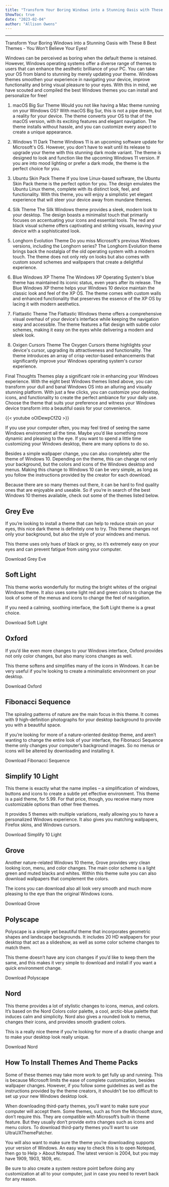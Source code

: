 ```yaml
---
title: "Transform Your Boring Windows into a Stunning Oasis with These 8 Best Themes - You Won't Believe Your Eyes!"
ShowToc: true 
date: "2023-02-04"
author: "Allison Owens"
---
```

*****
Transform Your Boring Windows into a Stunning Oasis with These 8 Best Themes - You Won't Believe Your Eyes!

Windows can be perceived as boring when the default theme is retained. However, Windows operating systems offer a diverse range of themes to users that can enhance the aesthetic brilliance of your PC. You can take your OS from bland to stunning by merely updating your theme. Windows themes smoothen your experience in navigating your device, improve functionality and bring visual pleasure to your eyes. With this in mind, we have scouted and compiled the best Windows themes you can install and personalize for free!

1. macOS Big Sur Theme
Would you not like having a Mac theme running on your Windows OS? With macOS Big Sur, this is not a pipe dream, but a reality for your device. The theme converts your OS to that of the macOS version, with its exciting features and elegant navigation. The theme installs without hassle, and you can customize every aspect to create a unique appearance.

2. Windows 11 Dark Theme
Windows 11 is an upcoming software update for Microsoft's OS. However, you don't have to wait until its release to upgrade your theme with this stunning dark mode variant. The theme is designed to look and function like the upcoming Windows 11 version. If you are into mood lighting or prefer a dark mode, the theme is the perfect choice for you.

3. Ubuntu Skin Pack Theme
If you love Linux-based software, the Ubuntu Skin Pack theme is the perfect option for you. The design emulates the Ubuntu Linux theme, complete with its distinct look, feel, and functionality. With this theme, you will enjoy a simplistic yet elegant experience that will steer your device away from mundane themes.

4. Silk Theme
The Silk Windows theme provides a sleek, modern look to your desktop. The design boasts a minimalist touch that primarily focuses on accentuating your icons and essential tools. The red and black visual scheme offers captivating and striking visuals, leaving your device with a sophisticated look.

5. Longhorn Evolution Theme
Do you miss Microsoft's previous Windows versions, including the Longhorn series? The Longhorn Evolution theme brings back the nostalgia of the old operating system with a modern touch. The theme does not only rely on looks but also comes with custom sound schemes and wallpapers that create a delightful experience.

6. Blue Windows XP Theme
The Windows XP Operating System's blue theme has maintained its iconic status, even years after its release. The Blue Windows XP theme helps your Windows 10 device maintain the classic look and feel of the XP OS. The theme comes with custom walls and enhanced functionality that preserves the essence of the XP OS by lacing it with modern aesthetics.

7. Flattastic Theme
The Flattastic Windows theme offers a comprehensive visual overhaul of your device's interface while keeping the navigation easy and accessible. The theme features a flat design with subtle color schemes, making it easy on the eyes while delivering a modern and sleek look.

8. Oxigen Cursors Theme
The Oxygen Cursors theme highlights your device's cursor, upgrading its attractiveness and functionality. The theme introduces an array of crisp vector-based enhancements that significantly improve your Windows operating system's cursor experience.

Final Thoughts
Themes play a significant role in enhancing your Windows experience. With the eight best Windows themes listed above, you can transform your dull and banal Windows OS into an alluring and visually stunning platform. With just a few clicks, you can customize your desktop, icons, and functionality to create the perfect ambiance for your daily use. Choose the theme that suits your preference and witness your Windows device transform into a beautiful oasis for your convenience.

{{< youtube oOlDewpCfZQ >}} 



If you use your computer often, you may feel tired of seeing the same Windows environment all the time. Maybe you’d like something more dynamic and pleasing to the eye. If you want to spend a little time customizing your Windows desktop, there are many options to do so. 
 
Besides a simple wallpaper change, you can also completely alter the theme of Windows 10. Depending on the theme, this can change not only your background, but the colors and icons of the Windows desktop and menus. Making this change to Windows 10 can be very simple, as long as you follow the instructions provided by the creator for each download. 
 
Because there are so many themes out there, it can be hard to find quality ones that are enjoyable and useable. So if you’re in search of the best Windows 10 themes available, check out some of the themes listed below. 
 

 
## Grey Eve 
 
If you’re looking to install a theme that can help to reduce strain on your eyes, this nice dark theme is definitely one to try. This theme changes not only your background, but also the style of your windows and menus. 
 
This theme uses only hues of black or grey, so it’s extremely easy on your eyes and can prevent fatigue from using your computer. 
 
Download Grey Eve
 
## Soft Light
 
This theme works wonderfully for muting the bright whites of the original Windows theme. It also uses some light red and green colors to change the look of some of the menus and icons to change the feel of navigation. 
 
If you need a calming, soothing interface, the Soft Light theme is a great choice. 
 
Download Soft Light
 
## Oxford
 
If you’d like even more changes to your Windows interface, Oxford provides not only color changes, but also many icons changes as well.
 
This theme softens and simplifies many of the icons in Windows. It can be very useful if you’re looking to create a minimalistic environment on your desktop. 
 
Download Oxford
 
## Fibonacci Sequence
 
The spiraling patterns of nature are the main focus in this theme. It comes with 9 high-definition photographs for your desktop background to provide you with a beautiful space. 
 
If you’re looking for more of a nature-oriented desktop theme, and aren’t wanting to change the entire look of your interface, the Fibonacci Sequence theme only changes your computer’s background images. So no menus or icons will be altered by downloading and installing it. 
 
Download Fibonacci Sequence
 
## Simplify 10 Light
 
This theme is exactly what the name implies – a simplification of windows, buttons and icons to create a subtle yet effective environment. This theme is a paid theme, for 5.99. For that price, though, you receive many more customizable options than other free themes.
 
It provides 5 themes with multiple variations, really allowing you to have a personalized Windows experience. It also gives you matching wallpapers, Firefox skins, and Windows cursors. 
 
Download Simplify 10 Light 
 
## Grove
 
Another nature-related Windows 10 theme, Grove provides very clean looking icon, menu, and color changes. The main color scheme is a light green and muted blacks and whites. Within this theme suite you can also download wallpapers that complement the colors. 
 
The icons you can download also all look very smooth and much more pleasing to the eye than the original Windows icons. 
 
Download Grove
 
## Polyscape
 
Polyscape is a simple yet beautiful theme that incorporates geometric shapes and landscape backgrounds. It includes 20 HD wallpapers for your desktop that act as a slideshow, as well as some color scheme changes to match them. 
 
This theme doesn’t have any icon changes if you’d like to keep them the same, and this makes it very simple to download and install if you want a quick environment change. 
 
Download Polyscape
 
## Nord
 
This theme provides a lot of stylistic changes to icons, menus, and colors. It’s based on the Nord Colors color palette, a cool, arctic-blue palette that induces calm and simplicity. Nord also gives a rounded look to menus, changes their icons, and provides smooth gradient colors. 
 
This is a really nice theme if you’re looking for more of a drastic change and to make your desktop look really unique. 
 
Download Nord
 
## How To Install Themes And Theme Packs
 
Some of these themes may take more work to get fully up and running. This is because Microsoft limits the ease of complete customization, besides wallpaper changes. However, if you follow some guidelines as well as the instructions provided by the theme creators, it shouldn’t be too difficult to set up your new Windows desktop look.
 
When downloading third-party themes, you’ll want to make sure your computer will accept them. Some themes, such as from the Microsoft store, don’t require this. They are compatible with Microsoft’s built-in theme feature. But they usually don’t provide extra changes such as icons and menu colors. To download third-party themes you’ll want to use UltraUXThemePatcher. 
 
You will also want to make sure the theme you’re downloading supports your version of Windows. An easy way to check this is to open Notepad, then go to Help > About Notepad. The latest version is 2004, but you may have 1909, 1903, 1809, etc.
 
Be sure to also create a system restore point before doing any customization at all to your computer, just in case you need to revert back for any reason. 



